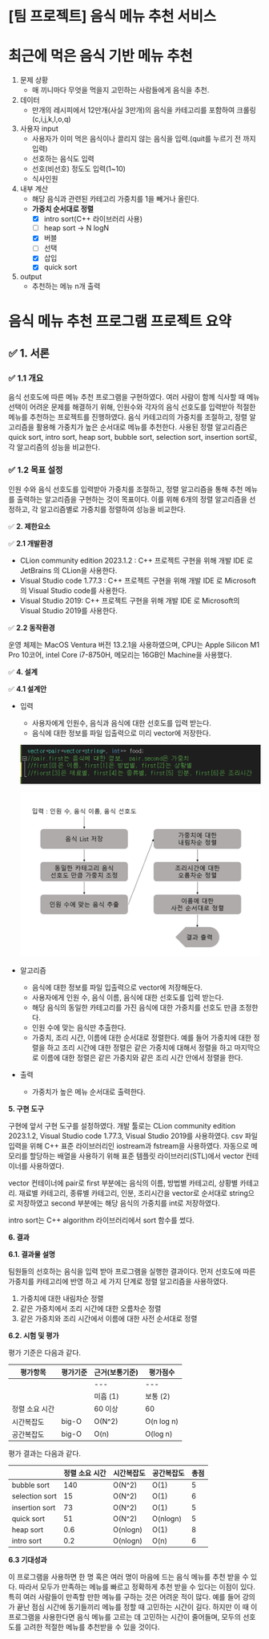 # [팀 프로젝트]  음식 메뉴 추천 서비스


# 최근에 먹은 음식 기반 메뉴 추천

1. 문제 상황
    - 매 끼니마다 무엇을 먹을지 고민하는 사람들에게 음식을 추천.
2. 데이터
    - 만개의 레시피에서 12만개(사실 3만개)의 음식을 카테고리를 포함하여 크롤링(c,i,j,k,l,o,q)
3. 사용자 input
    - 사용자가 이미 먹은 음식이나 끌리지 않는 음식을 입력.(quit를 누르기 전 까지 입력)
    - 선호하는 음식도 입력
    - 선호(비선호) 정도도 입력(1~10)
    - 식사인원
4. 내부 계산
    - 해당 음식과 관련된 카테고리 가중치를 1을 빼거나 올린다.
    - **가중치 순서대로 정렬**
        - [x]  intro sort(C++ 라이브러리 사용)
        - [ ]  heap sort → N logN
        - [x]  버블
        - [ ]  선택
        - [x]  삽입
        - [x]  quick sort
5. output
    - 추천하는 메뉴 n개 출력

# 음식 메뉴 추천 프로그램 프로젝트 요약

## ✅ 1. 서론

### ✅ 1.1 개요
음식 선호도에 따른 메뉴 추천 프로그램을 구현하였다. 여러 사람이 함께 식사할 때 메뉴 선택이 어려운 문제를 해결하기 위해, 인원수와 각자의 음식 선호도를 입력받아 적절한 메뉴를 추천하는 프로젝트를 진행하였다. 음식 카테고리의 가중치를 조절하고, 정렬 알고리즘을 활용해 가중치가 높은 순서대로 메뉴를 추천한다. 사용된 정렬 알고리즘은 quick sort, intro sort, heap sort, bubble sort, selection sort, insertion sort로, 각 알고리즘의 성능을 비교한다.

### ✅ 1.2 목표 설정
인원 수와 음식 선호도를 입력받아 가중치를 조절하고, 정렬 알고리즘을 통해 추천 메뉴를 출력하는 알고리즘을 구현하는 것이 목표이다. 이를 위해 6개의 정렬 알고리즘을 선정하고, 각 알고리즘별로 가중치를 정렬하여 성능을 비교한다.

✅ **2. 제한요소**

✅ **2.1 개발환경**

- CLion community edition 2023.1.2 : C++ 프로젝트 구현을 위해 개발 IDE 로 JetBrains 의 CLion을 사용한다.
- Visual Studio code 1.77.3 : C++ 프로젝트 구현을 위해 개발 IDE 로 Microsoft의 Visual Studio code를 사용한다.
- Visual Studio 2019: C++ 프로젝트 구현을 위해 개발 IDE 로 Microsoft의 Visual Studio 2019를 사용한다.


✅ **2.2 동작환경**

운영 체제는 MacOS Ventura 버전 13.2.1을 사용하였으며, CPU는 Apple Silicon M1 Pro 10코어, intel Core i7-8750H, 메모리는 16GB인 Machine을 사용했다.

✅ **4. 설계**

✅ **4.1 설계안**

- 입력
    - 사용자에게 인원수, 음식과 음식에 대한 선호도를 입력 받는다.
    - 음식에 대한 정보를 파일 입출력으로 미리 vector에 저장한다.
    
    ![Untitled](./image/Untitled%20(2).png)
    
    ![Untitled](./image/Untitled%20(3).png)
    
- 알고리즘
    - 음식에 대한 정보를 파일 입출력으로 vector에 저장해둔다.
    - 사용자에게 인원 수, 음식 이름, 음식에 대한 선호도를 입력 받는다.
    - 해당 음식의 동일한 카테고리를 가진 음식에 대한 가중치를 선호도 만큼 조정한다.
    - 인원 수에 맞는 음식만 추출한다.
    - 가중치, 조리 시간, 이름에 대한 순서대로 정렬한다. 예를 들어 가중치에 대한 정렬을 하고 조리 시간에 대한 정렬은 같은 가중치에 대해서 정렬을 하고 마지막으로 이름에 대한 정렬은 같은 가중치와 같은 조리 시간 안에서 정렬을 한다.
- 출력
    - 가중치가 높은 메뉴 순서대로 출력한다.


**5. 구현 도구**

구현에 앞서 구현 도구를 설정하였다. 개발 툴로는 CLion community edition 2023.1.2, Visual Studio code 1.77.3, Visual Studio 2019를 사용하였다. csv 파일 입력을 위해 C++ 표준 라이브러리인 iostream과 fstream을 사용하였다. 자동으로 메모리를 할당하는 배열을 사용하기 위해 표준 템플릿 라이브러리(STL)에서 vector 컨테이너를 사용하였다.

vector 컨테이너에 pair로 first 부분에는 음식의 이름, 방법별 카테고리, 상황별 카테고리. 재료별 카테고리, 종류별 카테고리, 인분, 조리시간을 vector로 순서대로 string으로 저장하였고 second 부분에는 해당 음식의 가중치를 int로 저장하였다.

intro sort는 C++ algorithm 라이브러리에서 sort 함수를 썼다.

**6. 결과**

**6.1. 결과물 설명**

팀원들의 선호하는 음식을 입력 받아 프로그램을 실행한 결과이다. 먼저 선호도에 따른 가중치를 카테고리에 반영 하고 세 가지 단계로 정렬 알고리즘을 사용하였다.

1. 가중치에 대한 내림차순 정렬
2. 같은 가중치에서 조리 시간에 대한 오름차순 정렬
3. 같은 가중치와 조리 시간에서 이름에 대한 사전 순서대로 정렬


**6.2. 시험 및 평가**

평가 기준은 다음과 같다.

| 평가항목       | 평가기준 | 근거(보통기준) | 평가점수 |  
|----------------|----------|----------------|-----------|  
|                |          | ---            | ---       |  
|                |          | 미흡 (1)       | 보통 (2)  | 우수 (3)  |  
| 정렬 소요 시간  |         | 60 이상        | 60        | 5         |  
| 시간복잡도     | big-O   | O(N^2)        | O(n log n) | O(n log n) | O(n)    |  
| 공간복잡도     | big-O   | O(n)          | O(log n)  | O(log n)  | O(1)     |  

평가 결과는 다음과 같다.

|  | 정렬 소요 시간 | 시간복잡도 | 공간복잡도 | 총점 |
| --- | --- | --- | --- | --- |
| bubble sort | 140 | O(N^2) | O(1) | 5 |
| selection sort | 15 | O(N^2) | O(1) | 6 |
| insertion sort | 73 | O(N^2) | O(1) | 5 |
| quick sort | 51 | O(N^2) | O(nlogn) | 5 |
| heap sort | 0.6 | O(nlogn) | O(1) | 8 |
| intro sort | 0.2 | O(nlogn) | O(n) | 6 |



**6.3 기대성과**

이 프로그램을 사용하면 한 명 혹은 여러 명이 마음에 드는 음식 메뉴를 추천 받을 수 있다. 따라서 모두가 만족하는 메뉴를 빠르고 정확하게 추천 받을 수 있다는 이점이 있다. 특히 여러 사람들이 만족할 만한 메뉴를 구하는 것은 어려운 적이 많다. 예를 들어 강의가 끝난 점심 시간에 동기들끼리 메뉴를 정할 때 고민하는 시간이 길다. 하지만 이 때 이 프로그램을 사용한다면 음식 메뉴를 고르는 데 고민하는 시간이 줄어들며, 모두의 선호도를 고려한 적절한 메뉴를 추천받을 수 있을 것이다.




